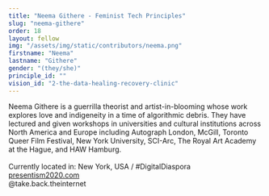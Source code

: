 ```yaml
---
title: "Neema Githere - Feminist Tech Principles"
slug: "neema-githere"
order: 18
layout: fellow
img: "/assets/img/static/contributors/neema.png"
firstname: "Neema"
lastname: "Githere"
gender: "(they/she)"
principle_id: ""
vision_id: "2-the-data-healing-recovery-clinic"
---
```


Neema Githere is a guerrilla theorist and artist-in-blooming whose work explores love and indigeneity in a time of algorithmic debris. They have lectured and given workshops in universities and cultural institutions across North America and Europe including Autograph London, McGill, Toronto Queer Film Festival, New York University, SCI-Arc, The Royal Art Academy at the Hague, and HAW Hamburg.<br>
<br>
Currently located in: New York, USA / #DigitalDiaspora <br>
[presentism2020.com](www.presentism2020.com) <br>
@take.back.theinternet <br>

 
